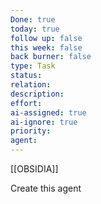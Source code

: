 ```yaml
---
Done: true
today: true
follow up: false
this week: false
back burner: false
type: Task
status:
relation:
description:
effort:
ai-assigned: true
ai-ignore: true
priority:
agent:
---
```

[[OBSIDIA]]

Create this agent
